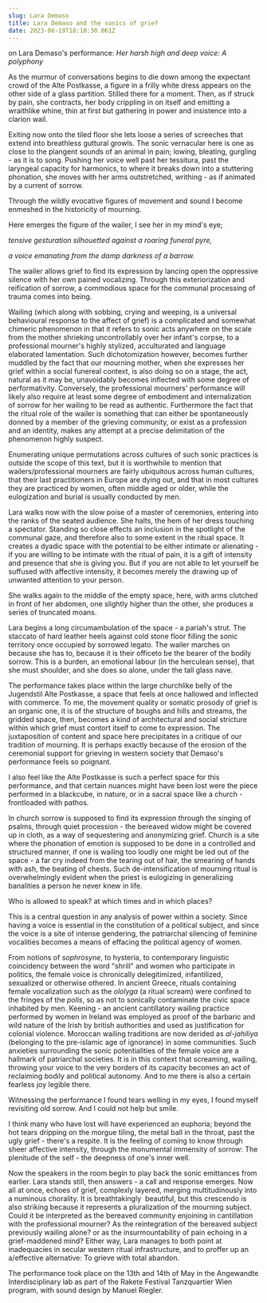 ```yaml
---
slug: Lara Demaso
title: Lara Demaso and the sonics of grief
date: 2023-06-19T18:10:30.061Z
---
```

o﻿n Lara Demaso's performance: *Her harsh high and deep voice: A polyphony*



As the murmur of conversations begins to die down among the expectant crowd of the Alte Postkasse, a figure in a frilly white dress appears on the other side of a glass partition. Stilled there for a moment. Then, as if struck by pain, she contracts, her body crippling in on itself and emitting a wraithlike whine, thin at first but gathering in power and insistence into a clarion wail.

Exiting now onto the tiled floor she lets loose a series of screeches that extend into breathless guttural growls. The sonic vernacular here is one as close to the plangent sounds of an animal in pain; lowing, bleating, gurgling - as it is to song. Pushing her voice well past her tessitura, past the laryngeal capacity for harmonics, to where it breaks down into a stuttering phonation, she moves with her arms outstretched, writhing - as if animated by a current of sorrow. 

Through the wildly evocative figures of movement and sound I become enmeshed in the historicity of mourning. 

Here emerges the figure of the wailer, I see her in my mind's eye;

*tensive gesturation silhouetted against a roaring funeral pyre,* 

*a voice emanating from the damp darkness of a barrow.*

The wailer allows grief to find its expression by lancing open the oppressive silence with her own pained vocalizing. Through this exteriorization and reification of sorrow, a commodious space for the communal processing of trauma comes into being. 

Wailing (which along with sobbing, crying and weeping, is a universal behavioural response to the affect of grief) is a complicated and somewhat chimeric phenomenon in that it refers to sonic acts anywhere on the scale from the mother shrieking uncontrollably over her infant's corpse, to a professional mourner's highly stylized, acculturated and language elaborated lamentation. Such dichotomization however, becomes further muddled by the fact that our mourning mother, when she expresses her grief within a social funereal context, is also doing so on a stage, the act, natural as it may be, unavoidably becomes inflected with some degree of performativity. Conversely, the professional mourners' performance will likely also require at least some degree of embodiment and internalization of sorrow for her wailing to be read as authentic. Furthermore the fact that the ritual role of the wailer is something that can either be spontaneously donned by a member of the grieving community, or exist as a profession and an identity, makes any attempt at a precise delimitation of the phenomenon highly suspect.  

Enumerating unique permutations across cultures of such sonic practices is outside the scope of this text, but it is worthwhile to mention that wailers/professional mourners are fairly ubiquitous across human cultures, that their last practitioners in Europe are dying out, and that in most cultures they are practiced by women, often middle aged or older, while the eulogization and burial is usually conducted by men.

Lara walks now with the slow poise of a master of ceremonies, entering into the ranks of the seated audience. She halts, the hem of her dress touching a spectator. Standing so close effects an inclusion in the spotlight of the communal gaze, and therefore also to some extent in the ritual space. It creates a dyadic space with the potential to be either intimate or alienating - if you are willing to be intimate with the ritual of pain, it is a gift of intensity and presence that she is giving you. But if you are not able to let yourself be suffused with affective intensity, it becomes merely the drawing up of unwanted attention to your person.

She walks again to the middle of the empty space, here, with arms clutched in front of her abdomen, one slightly higher than the other, she produces a series of truncated moans.  

Lara begins a long circumambulation of the space - a pariah's strut. The staccato of hard leather heels against cold stone floor filling the sonic territory once occupied by sorrowed legato. The wailer marches on because she has to, because it is their officeto be the bearer of the bodily sorrow. This is a burden, an emotional labour (in the herculean sense), that she must shoulder, and she does so alone, under the tall glass nave.

The performance takes place within the large churchlike belly of the Jugendstil Alte Postkasse, a space that feels at once hallowed and inflected with commerce. To me, the movement quality or somatic prosody of grief is an organic one, it is of the structure of boughs and hills and streams, the gridded space, then, becomes a kind of architectural and social stricture within which grief must contort itself to come to expression. The juxtaposition of content and space here precipitates in a critique of our tradition of mourning. It is perhaps exactly because of the erosion of the ceremonial support for grieving in western society that Demaso's performance feels so poignant. 

I also feel like the Alte Postkasse is such a perfect space for this performance, and that certain nuances might have been lost were the piece performed in a blackcube, in nature, or in a sacral space like a church - frontloaded with pathos.

In church sorrow is supposed to find its expression through the singing of psalms, through quiet procession - the bereaved widow might be covered up in cloth, as a way of sequestering and anonymizing grief. Church is a site where the phonation of emotion is supposed to be done in a controlled and structured manner, if one is wailing too loudly one might be led out of the space - a far cry indeed from the tearing out of hair, the smearing of hands with ash, the beating of chests. Such de-intensification of mourning ritual is overwhelmingly evident when the priest is eulogizing in generalizing banalities a person he never knew in life.

Who is allowed to speak? at which times and in which places?

This is a central question in any analysis of power within a society. Since having a voice is essential in the constitution of a political subject, and since the voice is a site of intense gendering, the patriarchal silencing of feminine vocalities becomes a means of effacing the political agency of women.

From notions of *sophrosyne*, to hysteria, to contemporary linguistic coincidency between the word "shrill" and women who participate in politics, the female voice is chronically delegitimized, infantilized, sexualized or otherwise othered. In ancient Greece, rituals containing female vocalization such as the *ololyga* (a ritual scream) were confined to the fringes of the *polis*, so as not to sonically contaminate the civic space inhabited by men. Keening - an ancient cantillatory wailing practice performed by women in Ireland was employed as proof of the barbaric and wild nature of the Irish by british authorities and used as justification for colonial violence. Moroccan wailing traditions are now derided as *al-jahiliya* (belonging to the pre-islamic age of ignorance)  in some communities. Such anxieties surrounding the sonic potentialities of the female voice are a hallmark of patriarchal societies. It is in this context that screaming, wailing, throwing your voice to the very borders of its capacity becomes an act of reclaiming bodily and political autonomy. And to me there is also a certain fearless joy legible there. 

Witnessing the performance I found tears welling in my eyes, I found myself revisiting old sorrow. And I could not help but smile. 

I think many who have lost will have experienced an euphoria; beyond the hot tears dripping on the morgue tiling, the metal ball in the throat, past the ugly grief - there's a respite. It is the feeling of coming to know through sheer affective intensity, through the monumental immensity of sorrow: The plenitude of the self - the deepness of one's inner well. 

Now the speakers in the room begin to play back the sonic emittances from earlier. Lara stands still, then answers - a call and response emerges. Now all at once, echoes of grief, complexly layered, merging multitudinously into a numinous chorality. It is breathtakingly  beautiful, but this crescendo is also striking because it represents a pluralization of the mourning subject. Could it be interpreted as the bereaved community enjoining in cantillation with the professional mourner? As the reintegration of the bereaved subject previously wailing alone? or as the insurmountability of pain echoing in a grief-maddened mind? Either way, Lara manages to both point at inadequacies in secular western ritual infrastructure, and to proffer up an a/effective alternative: To grieve with total abandon.

The performance took place on the 13th and 14th of May in the Angewandte Interdisciplinary lab as part of the Rakete Festival Tanzquartier Wien program, with sound design by Manuel Riegler.